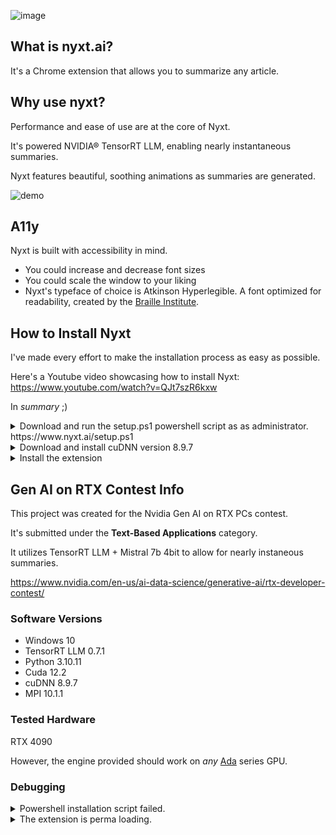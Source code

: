 ![image](https://github.com/cyanff/nyxt/assets/79063400/53286786-40b6-4f08-a78e-689375ee1218)

## What is nyxt.ai?
It's a Chrome extension that allows you to summarize any article.


## Why use nyxt?
Performance and ease of use are at the core of Nyxt.

It's powered NVIDIA® TensorRT LLM, enabling nearly instantaneous summaries.

Nyxt features beautiful, soothing animations as summaries are generated.

![demo](https://github.com/cyanff/nyxt/assets/79063400/5994f301-4884-4d5f-9f4a-261b878b6781)



## A11y
Nyxt is built with accessibility in mind.
- You could increase and decrease font sizes
- You could scale the window to your liking
- Nyxt's typeface of choice is Atkinson Hyperlegible. A font optimized for readability, created by the [Braille Institute](https://brailleinstitute.org/give).



## How to Install Nyxt
I've made every effort to make the installation process as easy as possible.

Here's a Youtube video showcasing how to install Nyxt: https://www.youtube.com/watch?v=QJt7szR6kxw

In *summary* ;)
<details>
  
  <summary>
    Download and run the setup.ps1 powershell script as as administrator. https://www.nyxt.ai/setup.ps1
  </summary>

- This will install all TensorRT LLM dependencies (aside from cuDNN).
- It'll also download the extension, inference server and its required tokenizer and engine. These will be downloaded from huggingface. https://huggingface.co/thisisphan/nyxt
- You could skip any dependencies you already have by using flags when calling the script

Available flags
  ```
  -skipCUDA,
  -skipPython,
  -skipMPI,
  -skipGit,
  -skipLFS
  ```
  
Ex:
`.\setup.ps1 -skipCUDA -skipPython`
</details>

<details>
  <summary>
    Download and install cuDNN version 8.9.7
  </summary>
  
  - Create an Nvidia developer account.
  - Download cuDNN 8.9.7 zip
  - https://developer.nvidia.com/downloads/compute/cudnn/secure/8.9.7/local_installers/12.x/cudnn-windows-x86_64-8.9.7.29_cuda12-archive.zip/
  - Unzip the file
  - Create a folder named cuDNN at C:\
  - Copy bin/ and lib/ to C:\cuDNN\
  - Add these folders to the system path
  - https://www.architectryan.com/2018/03/17/add-to-the-path-on-windows-10/
  - The paths that you add should be:
    - C:\cudNN\bin
    - C:\cuDNN\lib
</details>

<details>
  <summary>
    Install the extension
  </summary>
  
- Go to chrome extension -> manage extension  
- load unpack
- go to the nyxt/ folder downloaded by `setup.ps1`
- load the nyxt/extension/ folder.
</details>
   

## Gen AI on RTX Contest Info
This project was created for the Nvidia Gen AI on RTX PCs contest.

It's submitted under the **Text-Based Applications** category.

It utilizes TensorRT LLM + Mistral 7b 4bit to allow for nearly instaneous summaries.

https://www.nvidia.com/en-us/ai-data-science/generative-ai/rtx-developer-contest/


### Software Versions
- Windows 10
- TensorRT LLM 0.7.1
- Python 3.10.11
- Cuda 12.2
- cuDNN 8.9.7
- MPI 10.1.1


### Tested Hardware
RTX 4090

However, the engine provided should work on *any* [Ada](https://en.wikipedia.org/wiki/Ada_Lovelace_(microarchitecture)) series GPU.


### Debugging

<details>
  <summary> 
    Powershell installation script failed. 
  </summary>

  You could perform all the steps the installation script goes through manually:
- Install TensorRT LLM dependencies
  - Cuda 12.2
  - Microsoft MPI 10.11.1
  - Python 3.10.11
  - cuDNN 8.9.7
  - TensorRT LLM 0.7.1
- Clone the Nyxt huggingface repo that contains everything needed to install the extension and run the inference server: https://huggingface.co/thisisphan/nyxt
  - Install Git and Git LFS
  - cd into the cloned directory and run `pip install -r requirements.txt`
- Run the inference server with `python server.py` (Be sure to disable Powershell [quick edit](https://stackoverflow.com/questions/30418886/how-and-why-does-quickedit-mode-in-command-prompt-freeze-applications) mode so you don't accidentally pause the inference server!)
- Install the extension
  - Open chrome -> settings -> extension -> manage extensions.
  - Enable developer mode
  - Click on "load unpacked", load the folder named `extension` inside of the nyxt cloned repo.
- Done!

</details>

<details>
  <summary>
    The extension is perma loading.
  </summary>

  This probably is because Powershell [quick edit](https://stackoverflow.com/questions/30418886/how-and-why-does-quickedit-mode-in-command-prompt-freeze-applications) is on and you've accidentally clicked inside the powershell window, which pauses the inference server.
  
  You could right click the powershell window title -> properties -> disable quick edit mode.
  
  Re run the script, refresh the page, and regenerate the summary.
  
</details>


